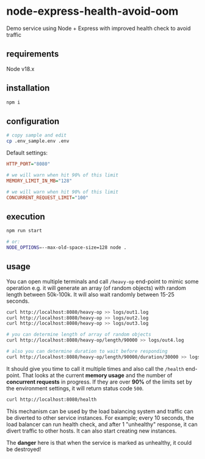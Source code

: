 # node-express-health-avoid-oom

Demo service using Node + Express with improved health check to avoid traffic

## requirements

Node v18.x

## installation

```sh
npm i
```

## configuration

```sh
# copy sample and edit
cp .env_sample.env .env
```

Default settings:

```ini
HTTP_PORT="8080"

# we will warn when hit 90% of this limit
MEMORY_LIMIT_IN_MB="128"

# we will warn when hit 90% of this limit
CONCURRENT_REQUEST_LIMIT="100"
```

## execution

```sh
npm run start

# or:
NODE_OPTIONS=--max-old-space-size=128 node .
```

## usage

You can open multiple terminals and call `/heavy-op` end-point to mimic some operation e.g. it will generate an array (of random objects) with random length between 50k-100k. It will also wait randomly between 15-25 seconds.

```sh
curl http://localhost:8080/heavy-op >> logs/out1.log
curl http://localhost:8080/heavy-op >> logs/out2.log
curl http://localhost:8080/heavy-op >> logs/out3.log

# you can determine length of array of random objects
curl http://localhost:8080/heavy-op/length/90000 >> logs/out4.log

# also you can determine duration to wait before responding
curl http://localhost:8080/heavy-op/length/90000/duration/30000 >> logs/out5.log
```

It should give you time to call it multiple times and also call the `/health` end-point. That looks at the current **memory usage** and the number of **concurrent requests** in progress. If they are over **90%** of the limits set by the environment settings, it will return status code `500`.

```sh
curl http://localhost:8080/health
```

This mechanism can be used by the load balancing system and traffic can be diverted to other service instances. For example; every 10 seconds, the load balancer can run health check, and after 1 "unhealthy" response, it can divert traffic to other hosts. It can also start creating new instances.

The **danger** here is that when the service is marked as unhealthy, it could be destroyed!
